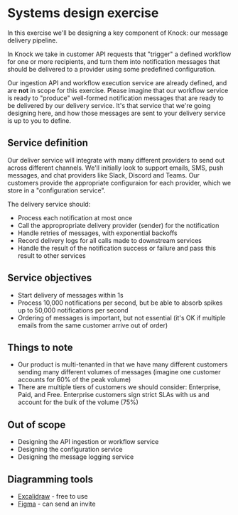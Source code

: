 # Systems design exercise

In this exercise we'll be designing a key component of Knock: our message delivery pipeline.

In Knock we take in customer API requests that "trigger" a defined workflow for one or more recipients, and turn them into notification messages that should be delivered to a provider using some predefined configuration.

Our ingestion API and workflow execution service are already defined, and are **not** in scope for this exercise. Please imagine that our workflow service is ready to "produce" well-formed notification messages that are ready to be delivered by our delivery service. It's that service that we're going designing here, and how those messages are sent to your delivery service is up to you to define.

## Service definition

Our deliver service will integrate with many different providers to send out across different channels. We'll initially look to support emails, SMS, push messages, and chat providers like Slack, Discord and Teams. Our customers provide the appropriate configuraion for each provider, which we store in a "configuration service".

The delivery service should:

- Process each notification at most once
- Call the appropropriate delivery provider (sender) for the notification
- Handle retries of messages, with exponential backoffs
- Record delivery logs for all calls made to downstream services
- Handle the result of the notification success or failure and pass this result to other services

## Service objectives

- Start delivery of messages within 1s 
- Process 10,000 notifications per second, but be able to absorb spikes up to 50,000 notifications per second
- Ordering of messages is important, but not essential (it's OK if multiple emails from the same customer arrive out of order)

## Things to note

- Our product is multi-tenanted in that we have many different customers sending many different volumes of messages (imagine one customer accounts for 60% of the peak volume)
- There are multiple tiers of customers we should consider: Enterprise, Paid, and Free. Enterprise customers sign strict SLAs with us and account for the bulk of the volume (75%)

## Out of scope

- Designing the API ingestion or workflow service
- Designing the configuration service
- Designing the message logging service

## Diagramming tools

- [Excalidraw](https://excalidraw.com/) - free to use
- [Figma](https://figma.com) - can send an invite
